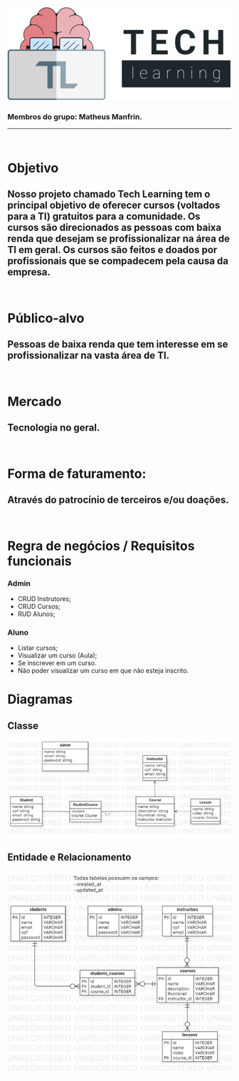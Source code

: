 ![alt](./docs/assets/logo_tipografia.svg)

### Membros do grupo: Matheus Manfrin.

---

<br/>

# Objetivo

## Nosso projeto chamado Tech Learning tem o principal objetivo de oferecer cursos (voltados para a TI) gratuitos para a comunidade. Os cursos são direcionados as pessoas com baixa renda que desejam se profissionalizar na área de TI em geral. Os cursos são feitos e doados por profissionais que se compadecem pela causa da empresa.

<br/>

# Público-alvo

## Pessoas de baixa renda que tem interesse em se profissionalizar na vasta área de TI.

<br/>

# Mercado

## Tecnologia no geral.

<br/>

# Forma de faturamento:

## Através do patrocínio de terceiros e/ou doações.

<br/>

# Regra de negócios / Requisitos funcionais

### Admin

- CRUD Instrutores;
- CRUD Cursos;
- RUD Alunos;

### Aluno

- Listar cursos;
- Visualizar um curso (Aula);
- Se inscrever em um curso.
- Não poder visualizar um curso em que não esteja inscrito.

# Diagramas

## Classe

![alt](./docs/assets/classes.jpg)

## Entidade e Relacionamento

![alt](./docs/assets/er.jpg)
